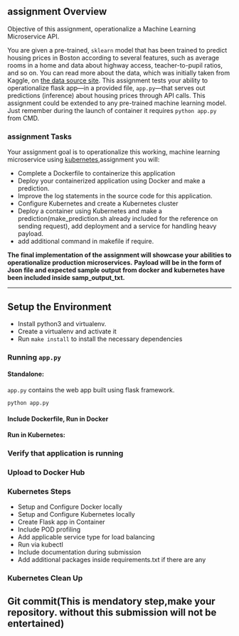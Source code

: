 
## assignment Overview

Objective of this assignment, operationalize a Machine Learning Microservice API. 

You are given a pre-trained, `sklearn` model that has been trained to predict housing prices in Boston according to several features, such as average rooms in a home and data about highway access, teacher-to-pupil ratios, and so on. You can read more about the data, which was initially taken from Kaggle, on [the data source site](https://www.kaggle.com/c/boston-housing). This assignment tests your ability to operationalize flask app—in a provided file, `app.py`—that serves out predictions (inference) about housing prices through API calls. This assignment could be extended to any pre-trained machine learning model.
Just remember during the launch of container it requires `python app.py` from CMD.

### assignment Tasks

Your assignment goal is to operationalize this working, machine learning microservice using [kubernetes](https://kubernetes.io/),assignment you will:
* Complete a Dockerfile to containerize this application
* Deploy your containerized application using Docker and make a prediction.
* Improve the log statements in the source code for this application.
* Configure Kubernetes and create a Kubernetes cluster
* Deploy a container using Kubernetes and make a prediction(make_prediction.sh already included for the reference on sending request), add deployment and a service for handling heavy payload.
* add additional command in makefile if require.

**The final implementation of the assignment will showcase your abilities to operationalize production microservices.**
**Payload will be in the form of Json file and expected sample output from docker and kubernetes have been included inside samp_output_txt.**

---

## Setup the Environment

* Install python3 and virtualenv.
* Create a virtualenv and activate it
* Run `make install` to install the necessary dependencies

### Running `app.py`

#### Standalone:
`app.py` contains the web app built using flask framework.

`python app.py`

#### Include Dockerfile, Run in Docker

#### Run in Kubernetes: 

### Verify that application is running

### Upload to Docker Hub

### Kubernetes Steps

* Setup and Configure Docker locally
* Setup and Configure Kubernetes locally
* Create Flask app in Container
* Include POD profiling
* Add applicable service type for load balancing
* Run via kubectl
* Include documentation during submission
* Add additional packages inside requirements.txt if there are any
### Kubernetes Clean Up
## Git commit(This is mendatory step,make your repository. without this submission will not be entertained)
